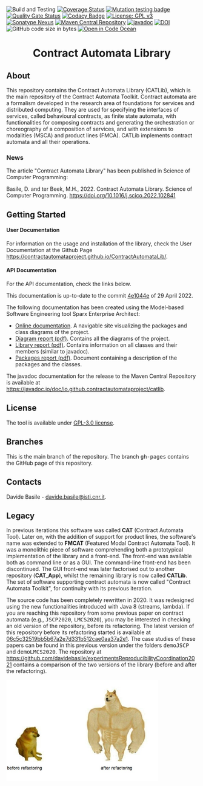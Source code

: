 ![Build and Testing](https://github.com/contractautomataproject/ContractAutomataLib/actions/workflows/build.yml/badge.svg)
[![Coverage Status](https://coveralls.io/repos/github/ContractAutomataProject/ContractAutomataLib/badge.svg?branch=main)](https://coveralls.io/github/ContractAutomataProject/ContractAutomataLib?branch=main)
 [![Mutation testing badge](https://img.shields.io/endpoint?style=flat&url=https%3A%2F%2Fbadge-api.stryker-mutator.io%2Fgithub.com%2Fcontractautomataproject%2FContractAutomataLib%2Fmain)](https://dashboard.stryker-mutator.io/reports/github.com/contractautomataproject/ContractAutomataLib/main)
[![Quality Gate Status](https://sonarcloud.io/api/project_badges/measure?project=ContractAutomataProject_ContractAutomataLib&metric=alert_status)](https://sonarcloud.io/summary/new_code?id=ContractAutomataProject_ContractAutomataLib)
[![Codacy Badge](https://app.codacy.com/project/badge/Grade/0f7dcd94be9141b1b64ef615edbb3991)](https://www.codacy.com/gh/contractautomataproject/ContractAutomataLib/dashboard?utm_source=github.com&amp;utm_medium=referral&amp;utm_content=contractautomataproject/ContractAutomataLib&amp;utm_campaign=Badge_Grade)
[![License: GPL v3](https://img.shields.io/badge/License-GPLv3-blue.svg)](https://www.gnu.org/licenses/gpl-3.0)
[![Sonatype Nexus](https://img.shields.io/nexus/r/io.github.contractautomataproject/catlib?server=https%3A%2F%2Fs01.oss.sonatype.org%2F)](https://s01.oss.sonatype.org/content/repositories/releases/io/github/contractautomataproject/catlib/)
[![Maven Central Repository](https://img.shields.io/maven-central/v/io.github.contractautomataproject/catlib)](https://repo1.maven.org/maven2/io/github/contractautomataproject/catlib/)
[![javadoc](https://javadoc.io/badge2/io.github.contractautomataproject/catlib/javadoc.svg)](https://javadoc.io/doc/io.github.contractautomataproject/catlib)
[![DOI](https://zenodo.org/badge/DOI/10.5281/zenodo.6704434.svg)](https://doi.org/10.5281/zenodo.6704434)
![GitHub code size in bytes](https://img.shields.io/github/languages/code-size/davidebasile/ContractAutomataLib)
[![Open in Code Ocean](https://codeocean.com/codeocean-assets/badge/open-in-code-ocean.svg)](https://codeocean.com/capsule/3787263/tree)
<!--[![GitHub issues](https://img.shields.io/github/issues/davidebasile/ContractAutomataLib)](https://github.com/davidebasile/ContractAutomataLib/issues)-->
<!--[![Code Grade](https://api.codiga.io/project/32018/status/svg)](https://app.codiga.io/public/project/32018/ContractAutomataLib/dashboard)
[![Code Quality Score](https://api.codiga.io/project/32018/score/svg)](https://app.codiga.io/public/project/32018/ContractAutomataLib/dashboard)-->
<!--a href="https://dashboard.stryker-mutator.io/reports/github.com/contractautomataproject/ContractAutomataLib/main">
<img src="https://raw.githubusercontent.com/contractautomataproject/ContractAutomataLib/gh-pages/doc/mutation_badge.svg" />
 </a-->

<h1 align=center>Contract Automata Library </h1>


<h2>About</h2>
This repository contains the Contract Automata Library (CATLib), which is the main repository of the Contract Automata Toolkit. 
Contract automata are a formalism developed in the research area of foundations for services and distributed computing.
They are used for specifying the interfaces of services, called behavioural contracts, 
 as finite state automata, with functionalities for composing contracts and generating the 
 orchestration or choreography of a composition of services, and with extensions to modalities (MSCA) and product 
 lines (FMCA). 
 CATLib implements contract automata and all their operations.
 
 
<h3>News</h3>

The article "Contract Automata Library" has been published in  Science of Computer Programming:

Basile, D. and ter Beek, M.H., 2022. Contract Automata Library. Science of Computer Programming. https://doi.org/10.1016/j.scico.2022.102841

<h2>Getting Started</h2>

<h4>User Documentation</h4>

For  information on the usage and installation of the library, check the User Documentation at the Github Page https://contractautomataproject.github.io/ContractAutomataLib/.

<h4> API Documentation</h4>

For the API documentation, check the links below.

This documentation is up-to-date to the commit <a href="https://github.com/contractautomataproject/ContractAutomataLib/tree/4e1044e4d4f0daf192f7e040d386a01153a4349e">4e1044e</a> of 29 April 2022.


The following documentation has  been created using the Model-based Software Engineering tool Sparx Enterprise Architect:
<ul>
  <li> <a href="https://contractautomataproject.github.io/ContractAutomataLib/site/index.htm">Online documentation</a>. A navigable site visualizing the packages and class diagrams of the project.
</li>
  <li><a href="https://contractautomataproject.github.io/ContractAutomataLib/doc/CAT_Lib_diagrams.pdf">Diagram report (pdf)</a>. Contains all the diagrams of the project. </li>
  <li><a href="https://contractautomataproject.github.io/ContractAutomataLib/doc/CAT_Lib_doc.pdf">Library report (pdf)</a>. Contains information on all classes and their members (similar to javadoc).</li>
  <li><a href="https://contractautomataproject.github.io/ContractAutomataLib/doc/CATLib_Packages.pdf">Packages report (pdf)</a>. Document containing a description of the packages and the classes.</li>
</ul> 

The javadoc documentation for the release to the Maven Central Repository is available at <a href="https://javadoc.io/doc/io.github.contractautomataproject/catlib">https://javadoc.io/doc/io.github.contractautomataproject/catlib</a>.

<h2>License</h2>
The tool is available under <a href="https://www.gnu.org/licenses/gpl-3.0">GPL-3.0 license</a>.


<h2>Branches</h2>
This is the main branch of the repository. 
The branch <tt>gh-pages</tt> contains the GitHub page of this repository. 

<h2>Contacts</h2>

Davide Basile - davide.basile@isti.cnr.it.


<h2>Legacy</h2> 
<p>In previous iterations this software was called <b>CAT</b> (Contract Automata Tool). Later on, with the addition of support for product lines, the software's name was extended to <b>FMCAT</b> (Featured Modal Contract Automata Tool). It was a monolithic piece of software comprehending both a prototypical implementation of the library and a front-end. The front-end was available both as command line or as a GUI. The command-line front-end has been discontinued. The GUI front-end was later factorised out to another repository (<b>CAT_App</b>), whilst the remaining library is now called <b>CATLib</b>. The set of software supporting contract automata is now called "Contract Automata Toolkit", for continuity with its previous iteration.
</p>
<p>
The source code has been completely rewritten in 2020. It was redesigned using the new functionalities introduced with Java 8 (streams, lambda).
If you are reaching this repository from some previous paper on contract automata (e.g., <tt>JSCP2020</tt>, <tt>LMCS2020</tt>), you may be interested in checking an old version of the repository, before its refactoring. 
The latest version of this repository before its refactoring started is available at  <a href="https://github.com/contractautomataproject/ContractAutomataLib/tree/06c5c32519bb5b67a2e7d331b512cae0aa37a2e1">06c5c32519bb5b67a2e7d331b512cae0aa37a2e1</a>. 
The case studies of these papers can be found in this previous version under the folders <tt>demoJSCP</tt> and <tt>demoLMCS2020</tt>. 
The repository at <a href="https://github.com/davidebasile/experimentsReproducibilityCoordination2021">https://github.com/davidebasile/experimentsReproducibilityCoordination2021</a> contains a comparison of the two versions of the library (before and after the refactoring). 
</p>

<img src="https://raw.githubusercontent.com/contractautomataproject/ContractAutomataLib/gh-pages/doc/dog%20meme.jpg" width="400"/>

